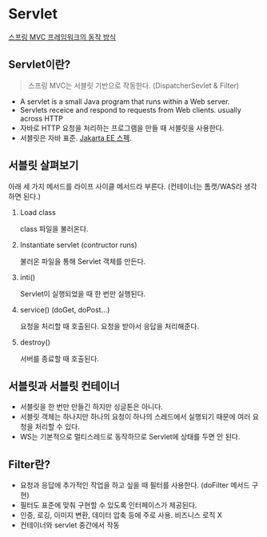 # Servlet

[스프링 MVC 프레임워크의 동작 방식](https://www.notion.so/MVC-7240c2d993dc4e0684defaf80943a336)

## Servlet이란?

> 스프링 MVC는 서블릿 기반으로 작동한다. (DispatcherSevlet & Filter)
>
- A servlet is a small Java program that runs within a Web server.
- Servlets receice and respond to requests from Web clients. usually across HTTP
- 자바로 HTTP 요청을 처리하는 프로그램을 만들 때 서블릿을 사용한다.
- 서블릿은 자바 표준. [Jakarta EE 스펙](https://javaee.github.io/javaee-spec/javadocs/javax/servlet/Servlet.html).

## 서블릿 살펴보기

아래 세 가지 메서드를 라이프 사이클 메서드라 부른다. (컨테이너는 톰캣/WAS라 생각하면 된다.)

1. Load class

   class 파일을 불러온다.

2. Instantiate servlet (contructor runs)

   불러온 파일을 통해 Servlet 객체를 만든다.

3. inti()

   Servlet이 실행되었을 때 한 번만 실행된다.

4. service() (doGet, doPost…)

   요청을 처리할 때 호출된다. 요청을 받아서 응답을 처리해준다.

5. destroy()

   서버를 종료할 때 호출된다.


## 서블릿과 서블릿 컨테이너

- 서블릿을 한 번만 만들긴 하지만 싱글톤은 아니다.
- 서블릿 객체는 하나지만 하나의 요청이 하나의 스레드에서 실행되기 때문에 여러 요청을 처리할 수 있다.
- WS는 기본적으로 멀티스레드로 동작하므로 Servlet에 상태를 두면 안 된다.

## Filter란?

- 요청과 응답에 추가적인 작업을 하고 싶을 때 필터를 사용한다. (doFilter 메서드 구현)
- 필터도 표준에 맞춰 구현할 수 있도록 인터페이스가 제공된다.
- 인증, 로깅, 이미지 변환, 데이터 압축 등에 주로 사용. 비즈니스 로직 X
- 컨테이너와 servlet 중간에서 작동
